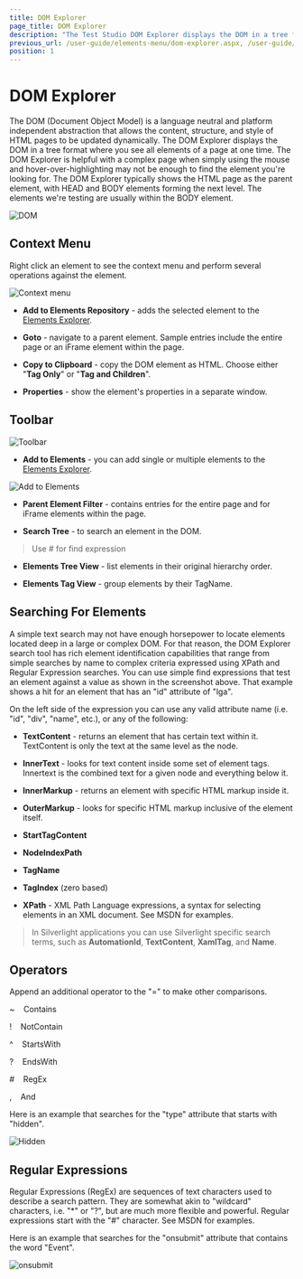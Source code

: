 ```yaml
---
title: DOM Explorer
page_title: DOM Explorer
description: "The Test Studio DOM Explorer displays the DOM in a tree format where you see all elements of a page at one time. The Test Studio DOM Explorer is helpful with a complex page when simply using the mouse and hover-over-highlighting may not be enough to find the element you're looking for"
previous_url: /user-guide/elements-menu/dom-explorer.aspx, /user-guide/elements-menu/dom-explorer, /features/elements-menu/dom-explorer
position: 1
---
```

# DOM Explorer

The DOM (Document Object Model) is a language neutral and platform independent abstraction that allows the content, structure, and style of HTML pages to be updated dynamically. The DOM Explorer displays the DOM in a tree format where you see all elements of a page at one time. The DOM Explorer is helpful with a complex page when simply using the mouse and hover-over-highlighting may not be enough to find the element you're looking for. The DOM Explorer typically shows the HTML page as the parent element, with HEAD and BODY elements forming the next level. The elements we're testing are usually within the BODY element.

![DOM][1]

## Context Menu

Right click an element to see the context menu and perform several operations against the element.

![Context menu][2]

- **Add to Elements Repository** - adds the selected element to the <a href="/features/elements-explorer/overview" target="_blank">Elements Explorer</a>.

- **Goto** - navigate to a parent element. Sample entries include the entire page or an iFrame element within the page.

- **Copy to Clipboard** - copy the DOM element as HTML. Choose either "**Tag Only**" or "**Tag and Children**".

- **Properties** - show the element's properties in a separate window.

## Toolbar

![Toolbar][3]

- **Add to Elements** - you can add single or multiple elements to the <a href="/features/elements-explorer/overview" target="_blank">Elements Explorer</a>.

![Add to Elements][4]

- **Parent Element Filter** - contains entries for the entire page and for iFrame elements within the page. 

- **Search Tree** - to search an element in the DOM.

> Use # for find expression

- **Elements Tree View** - list elements in their original hierarchy order.

- **Elements Tag View** - group elements by their TagName.

## Searching For Elements

A simple text search may not have enough horsepower to locate elements located deep in a large or complex DOM. For that reason, the DOM Explorer search tool has rich element identification capabilities that range from simple searches by name to complex criteria expressed using XPath and Regular Expression searches. You can use simple find expressions that test an element against a value as shown in the screenshot above. That example shows a hit for an element that has an "id" attribute of "lga".

On the left side of the expression you can use any valid attribute name (i.e. "id", "div", "name", etc.), or any of the following:

- **TextContent** - returns an element that has certain text within it. TextContent is only the text at the same level as the node.

- **InnerText** - looks for text content inside some set of element tags. Innertext is the combined text for a given node and everything below it.

- **InnerMarkup** - returns an element with specific HTML markup inside it.

- **OuterMarkup** - looks for specific HTML markup inclusive of the element itself.

- **StartTagContent**

- **NodeIndexPath**

- **TagName**

- **TagIndex** (zero based)

- **XPath** - XML Path Language expressions, a syntax for selecting elements in an XML document. See MSDN for examples.

> In Silverlight applications you can use Silverlight specific search terms, such as **AutomationId**, **TextContent**, **XamlTag**, and **Name**.

## Operators

Append an additional operator to the "=" to make other comparisons.

~	&nbsp;&nbsp; Contains

!	&nbsp;&nbsp; NotContain

^	&nbsp;&nbsp; StartsWith

?	&nbsp;&nbsp; EndsWith

\#	&nbsp;&nbsp; RegEx

,	&nbsp;&nbsp; And

Here is an example that searches for the "type" attribute that starts with "hidden".

![Hidden][5]

## Regular Expressions

Regular Expressions (RegEx) are sequences of text characters used to describe a search pattern. They are somewhat akin to "wildcard" characters, i.e. "*" or "?", but are much more flexible and powerful. Regular expressions start with the "#" character. See MSDN for examples.

Here is an example that searches for the "onsubmit" attribute that contains the word "Event".

![onsubmit][6]

[1]: /img/features/recorder/dom-explorer/fig1.png
[2]: /img/features/recorder/dom-explorer/fig2.png
[3]: /img/features/recorder/dom-explorer/fig3.png
[4]: /img/features/recorder/dom-explorer/fig4.png
[5]: /img/features/recorder/dom-explorer/fig5.png
[6]: /img/features/recorder/dom-explorer/fig6.png